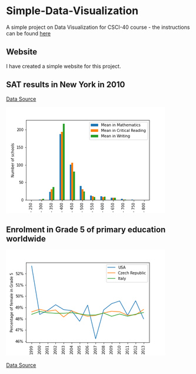 # Simple-Data-Visualization

A simple project on Data Visualization for CSCI-40 course - the instructions can be found [here](https://github.com/mikeizbicki/cmc-csci040/tree/2021fall/hw_02)

## Website

I have created a simple website for this project. 

## SAT results in New York in 2010

[Data Source](https://catalog.data.gov/dataset/sat-college-board-2010-school-level-results)

<img src = SAT_figure.png>

## Enrolment in Grade 5 of primary education worldwide

<img src = Enrollment_figure.png>

[Data Source](http://data.un.org/Data.aspx?q=education&d=UNESCO&f=series:E_1_G5&c=2,3,5,7,9,10&s=ref_area_name:asc,time_period:desc&v=1)